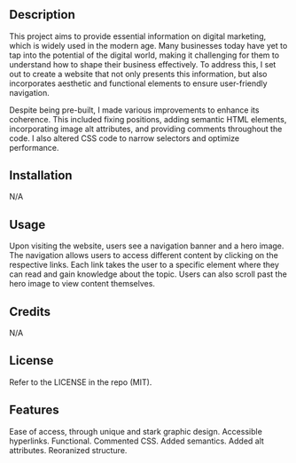 # <Your-Project-Title>

## Description

This project aims to provide essential information on digital marketing, which is widely used in the modern age. Many businesses today have yet to tap into the potential of the digital world, making it challenging for them to understand how to shape their business effectively. To address this, I set out to create a website that not only presents this information, but also incorporates aesthetic and functional elements to ensure user-friendly navigation.

Despite being pre-built, I made various improvements to enhance its coherence. This included fixing positions, adding semantic HTML elements, incorporating image alt attributes, and providing comments throughout the code. I also altered CSS code to narrow selectors and optimize performance.

## Installation

N/A

## Usage

Upon visiting the website, users see a navigation banner and a hero image. The navigation allows users to access different content by clicking on the respective links. Each link takes the user to a specific element where they can read and gain knowledge about the topic. Users can also scroll past the hero image to view content themselves.

## Credits

N/A

## License

Refer to the LICENSE in the repo (MIT).

## Features

Ease of access, through unique and stark graphic design.
Accessible hyperlinks.
Functional.
Commented CSS.
Added semantics.
Added alt attributes.
Reoranized structure.